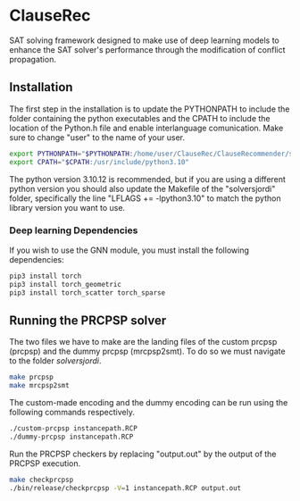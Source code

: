 # ClauseRec
SAT solving framework designed to make use of deep learning models to enhance the SAT solver's performance through the modification of conflict propagation.

## Installation

The first step in the installation is to update the PYTHONPATH to include the folder containing the python executables and the CPATH to include the location of the Python.h file and enable interlanguage comunication. Make sure to change "user" to the name of your user.
```bash
export PYTHONPATH="$PYTHONPATH:/home/user/ClauseRec/ClauseRecommender/src"
export CPATH="$CPATH:/usr/include/python3.10"
```
The python version 3.10.12 is recommended, but if you are using a different python version you should also update the Makefile of the "solversjordi" folder, specifically the line "LFLAGS += -lpython3.10" to match the python library version you want to use.

### Deep learning Dependencies
If you wish to use the GNN module, you must install the following dependencies:
```bash
pip3 install torch
pip3 install torch_geometric
pip3 install torch_scatter torch_sparse
```

## Running the PRCPSP solver

The two files we have to make are the landing files of the custom prcpsp (prcpsp) and the dummy prcpsp (mrcpsp2smt). To do so we must navigate to the folder $solversjordi$.

```bash
make prcpsp
make mrcpsp2smt
```
The custom-made encoding and the dummy encoding can be run using the following commands respectively.
```bash
./custom-prcpsp instancepath.RCP
./dummy-prcpsp instancepath.RCP
```
Run the PRCPSP checkers by replacing "output.out" by the output of the PRCPSP execution.
```bash
make checkprcpsp
./bin/release/checkprcpsp -V=1 instancepath.RCP output.out
```
